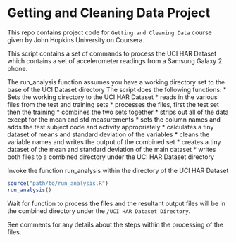 # Getting and Cleaning Data Project

This repo contains project code for `Getting and Cleaning Data` course given by John Hopkins University on Coursera.

This script contains a set of commands to process the UCI HAR Dataset which contains a set of accelerometer readings from a Samsung Galaxy 2 phone.

The run_analysis function assumes you have a working directory set to the base of the UCI Dataset directory
The script does the following functions:
	* Sets the working directory to the UCI HAR Dataset
	* reads in the various files from the test and training sets
	* processes the files, first the test set then the training
	* combines the two sets together
	* strips out all of the data except for the mean and std measurements
	* sets the column names and adds the test subject code and activity appropriately
	* calculates a tiny dataset of means and standard deviation of the variables
	* cleans the variable names and writes the output of the combined set
	* creates a tiny dataset of the mean and standard deviation of the main dataset
	* writes both files to a combined directory under the UCI HAR Dataset directory

Invoke the function run_analysis within the directory of the UCI HAR Dataset

```r
source("path/to/run_analysis.R")
run_analysis()
```

Wait for function to process the files and the resultant output files will be in the combined directory under the `/UCI HAR Dataset Directory`.

See comments for any details about the steps within the processing of the files.